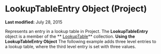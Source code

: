 
# LookupTableEntry Object (Project)

 **Last modified:** July 28, 2015


Represents an entry in a lookup table in Project. The  **LookupTableEntry** object is a member of the ** [LookupTable](d1740b7a-ae86-19de-16ff-b4ffb8454bf1.md)** collection.
 **Using the LookupTableEntry Object**
The following example adds three level entries to a lookup table, where the third level entry is set with three values.
